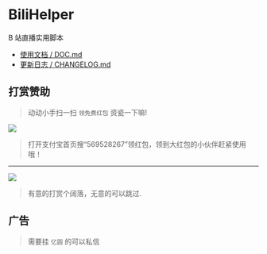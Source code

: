 # BiliHelper
B 站直播实用脚本

* [使用文档 / DOC.md](./DOC.md)
* [更新日志 / CHANGELOG.md](./CHANGELOG.md)

## 打赏赞助
> 动动小手扫一扫 `领免费红包` 资瓷一下嘛!

![](https://i.loli.net/2018/08/21/5b7ae6513322d.jpg)

> 打开支付宝首页搜“569528267”领红包，领到大红包的小伙伴赶紧使用哦！

---

![](https://i.loli.net/2018/04/07/5ac79ff8c2900.png)

> 有意的打赏个阔落，无意的可以跳过.

## 广告
> 需要挂 `亿圆` 的可以私信
